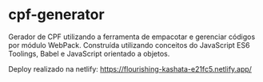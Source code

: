 # cpf-generator
Gerador de CPF utilizando a ferramenta de empacotar e gerenciar códigos por módulo WebPack. Construída utilizando conceitos do JavaScript ES6 Toolings, Babel e JavaScript orientado a objetos. 

Deploy realizado na netlify: https://flourishing-kashata-e21fc5.netlify.app/
